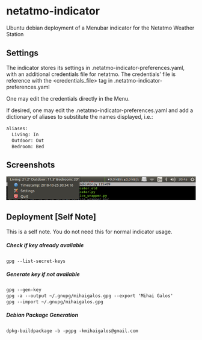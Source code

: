 # netatmo-indicator
Ubuntu debian deployment of a Menubar indicator for the Netatmo Weather Station

## Settings
The indicator stores its settings in .netatmo-indicator-preferences.yaml, with an additional credentials file
for netatmo. The credentials' file is reference with the <credentials_file> tag in .netatmo-indicator-preferences.yaml

One may edit the credentials directly in the Menu.

If desired, one may edit the .netatmo-indicator-preferences.yaml and add a dictionary of aliases to substitute the
names displayed, i.e.:

```
aliases:
  Living: In
  Outdoor: Out
  Bedroom: Bed
```

## Screenshots
![alt text](screenshots/netatmo-indicator-screenshot.png)

## Deployment [Self Note]
This is a self note. You do not need this for normal indicator usage.
##### Check if key already available
`gpg --list-secret-keys`

##### Generate key if not available
```
gpg --gen-key
gpg -a --output ~/.gnupg/mihaigalos.gpg --export 'Mihai Galos'
gpg --import ~/.gnupg/mihaigalos.gpg
```

##### Debian Package Generation
`dpkg-buildpackage -b -pgpg -kmihaigalos@gmail.com`

